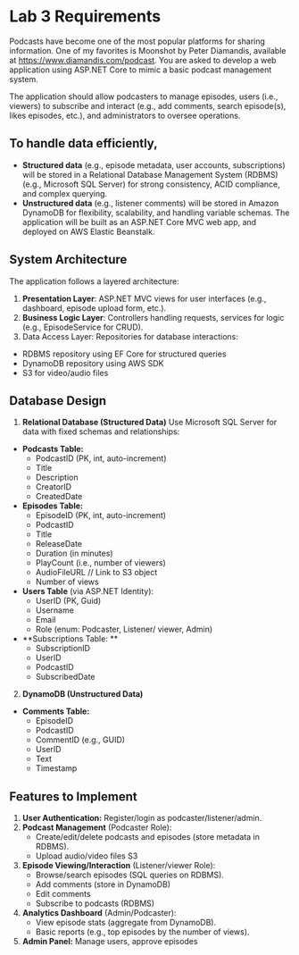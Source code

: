 # Lab 3 Requirements

Podcasts have become one of the most popular platforms for sharing information. One of my favorites is Moonshot by Peter Diamandis, available at https://www.diamandis.com/podcast. You are asked to develop a web application using ASP.NET Core to mimic a basic podcast management system. 

The application should allow podcasters to manage episodes, users (i.e., viewers) to subscribe and interact (e.g., add comments, search episode(s), likes episodes, etc.), and administrators to  oversee operations.  

## To handle data efficiently,  
- **Structured data** (e.g., episode metadata, user accounts, subscriptions) will be stored in a 
Relational Database Management System (RDBMS) (e.g., Microsoft SQL Server) for 
strong consistency, ACID compliance, and complex querying. 
- **Unstructured data** (e.g., listener comments) will be stored in Amazon DynamoDB for 
flexibility, scalability, and handling variable schemas. 
The application will be built as an ASP.NET Core MVC web app, and deployed on AWS Elastic 
Beanstalk. 

## System Architecture 
The application follows a layered architecture: 
1. **Presentation Layer**: ASP.NET MVC views for user interfaces (e.g., dashboard, episode 
upload form, etc.). 
2. **Business Logic Layer**: Controllers handling requests, services for logic (e.g., 
EpisodeService for CRUD).
3. Data Access Layer: Repositories for database interactions:  
- RDBMS repository using EF Core for structured queries 
- DynamoDB repository using AWS SDK 
- S3 for video/audio files

## Database Design
1. **Relational Database (Structured Data)**
Use Microsoft SQL Server for data with fixed schemas and relationships: 
- **Podcasts Table:**
	- PodcastID (PK, int, auto-increment) 
	- Title  
	- Description  
	- CreatorID  
	- CreatedDate  
- **Episodes Table:**  
	- EpisodeID (PK, int, auto-increment) 
	- PodcastID  
	- Title
	- ReleaseDate 
	- Duration (in minutes) 
	- PlayCount (i.e., number of viewers) 
	- AudioFileURL  // Link to S3 object 
	- Number of views 
- **Users Table** (via ASP.NET Identity):  
	- UserID (PK, Guid) 
	- Username  
	- Email  
	- Role (enum: Podcaster, Listener/ viewer, Admin) 
- **Subscriptions Table: ** 
	- SubscriptionID
	- UserID
	- PodcastID
	- SubscribedDate
2. **DynamoDB (Unstructured Data)**
- **Comments Table:**
	- EpisodeID
	- PodcastID 
	- CommentID (e.g., GUID) 
	- UserID  
	- Text  
	- Timestamp 

## Features to Implement
1. **User Authentication:** Register/login as podcaster/listener/admin. 
2. **Podcast Management** (Podcaster Role):  
	- Create/edit/delete podcasts and episodes (store metadata in RDBMS). 
	- Upload audio/video files S3 
3. **Episode Viewing/Interaction** (Listener/viewer Role):  
	- Browse/search episodes (SQL queries on RDBMS). 
	- Add comments (store in DynamoDB) 
	- Edit comments  
	- Subscribe to podcasts (RDBMS) 
4. **Analytics Dashboard** (Admin/Podcaster):  
	- View episode stats (aggregate from DynamoDB). 
	- Basic reports (e.g., top episodes by the number of views). 
5. **Admin Panel:** Manage users, approve episodes